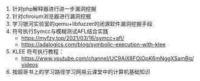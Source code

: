 1. 针对php解释器进行进一步漏洞挖掘
2. 针对chroium浏览器进行漏洞挖掘
3. 学习银河实验室的qemu+libfuzzer的闭源软件漏洞挖掘手段
4. 符号执行Symcc与模糊测试AFL结合实践
   - https://myfzy.top/2021/03/16/symcc+afl/
   - https://adalogics.com/blog/symbolic-execution-with-klee
5. KLEE 符号执行教程：
   - https://www.youtube.com/channel/UC9AiX8FOiOpK6mNggXSamBg/videos
6. 按超哥书上的学习路径学习网易云课堂中的计算机基础知识